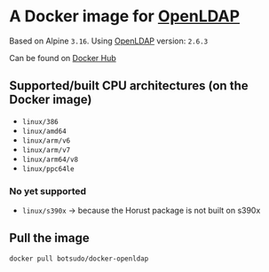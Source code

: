 # A Docker image for [OpenLDAP](https://www.openldap.org/)

Based on Alpine `3.16`. Using [OpenLDAP](https://git.openldap.org/openldap/openldap) version: `2.6.3`

Can be found on [Docker Hub](https://hub.docker.com/r/botsudo/docker-openldap)

## Supported/built CPU architectures (on the Docker image)

- `linux/386`
- `linux/amd64`
- `linux/arm/v6`
- `linux/arm/v7`
- `linux/arm64/v8`
- `linux/ppc64le`

### No yet supported

- `linux/s390x` -> because the Horust package is not built on s390x

## Pull the image

```sh
docker pull botsudo/docker-openldap
```
